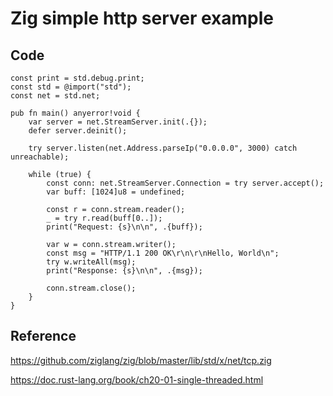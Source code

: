 # Zig simple http server example

## Code

```zig
const print = std.debug.print;
const std = @import("std");
const net = std.net;

pub fn main() anyerror!void {
    var server = net.StreamServer.init(.{});
    defer server.deinit();

    try server.listen(net.Address.parseIp("0.0.0.0", 3000) catch unreachable);

    while (true) {
        const conn: net.StreamServer.Connection = try server.accept();
        var buff: [1024]u8 = undefined;

        const r = conn.stream.reader();
        _ = try r.read(buff[0..]);
        print("Request: {s}\n\n", .{buff});

        var w = conn.stream.writer();
        const msg = "HTTP/1.1 200 OK\r\n\r\nHello, World\n";
        try w.writeAll(msg);
        print("Response: {s}\n\n", .{msg});

        conn.stream.close();
    }
}
```

## Reference

https://github.com/ziglang/zig/blob/master/lib/std/x/net/tcp.zig

https://doc.rust-lang.org/book/ch20-01-single-threaded.html
